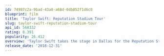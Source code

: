 ```yaml
---
id: 74987c2a-9bad-43a8-a68d-0db852f1d6c0
blueprint: film
title: 'Taylor Swift: Reputation Stadium Tour'
slug: taylor-swift-reputation-stadium-tour
api_id: 568332
rating: 8.391
popularity: 26.412
overview: 'Taylor Swift takes the stage in Dallas for the Reputation Stadium Tour and celebrates a monumental night of music, memories and visual magic.'
release_date: '2018-12-31'
---
```

